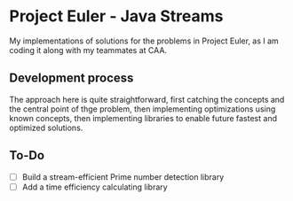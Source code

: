 # Project Euler - Java Streams

My implementations of solutions for the problems in Project Euler, as I am
coding it along with my teammates at CAA.

## Development process

The approach here is quite straightforward, first catching the concepts and the central point of thge problem,
then implementing optimizations using known concepts, then implementing libraries to enable future fastest and
optimized solutions.

## To-Do

- [ ] Build a stream-efficient Prime number detection library
- [ ] Add a time efficiency calculating library
